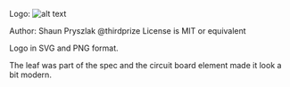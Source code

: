Logo: 
![alt text](https://github.com/NeoResearch/neoresearch.github.io/blob/master/assets/images/logo/thirdprize-logo/leaf%20logo.svgg "Logo Title Text 1")



Author: Shaun Pryszlak @thirdprize
License is MIT or equivalent

Logo in SVG and PNG format.

The leaf was part of the spec and the circuit board element made it look a bit modern.  
